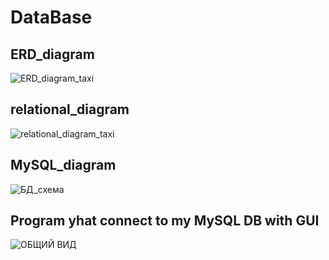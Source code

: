 # DataBase

## ERD_diagram
![ERD_diagram_taxi](https://user-images.githubusercontent.com/85188407/156934046-96a2d2f4-3707-4487-b671-d08ea8a046cd.PNG)

## relational_diagram
![relational_diagram_taxi](https://user-images.githubusercontent.com/85188407/156934048-a0aadf57-25bd-48ce-9868-d5f567c156b0.PNG)

## MySQL_diagram
![БД_схема](https://user-images.githubusercontent.com/85188407/173918531-1a8aeb1e-6d25-43f3-9f4a-969f755a8909.PNG)

## Program yhat connect to my MySQL DB with GUI
![ОБЩИЙ ВИД](https://user-images.githubusercontent.com/85188407/174112847-8f1c05e1-939d-4833-acab-7a965da66cb7.PNG)

